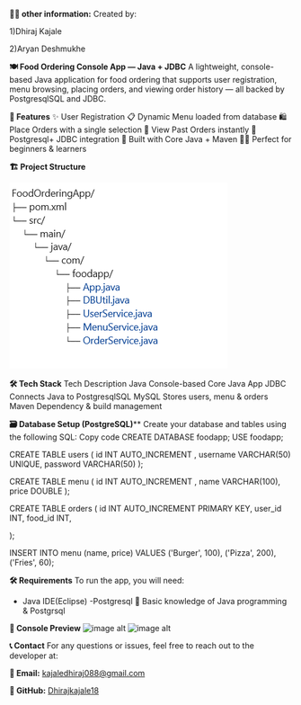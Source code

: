 **👨‍💻 other information:**
Created by:

1)Dhiraj Kajale

2)Aryan Deshmukhe








**🍽️ Food Ordering Console App — Java + JDBC**
A lightweight, console-based Java application for food ordering that supports user registration,  menu browsing, placing orders, and viewing order history — all backed by PostgresqlSQL and JDBC.





**🚀 Features**
✨ User Registration 
📋 Dynamic Menu loaded from database
🛍️ Place Orders with a single selection
🧾 View Past Orders instantly
🔗 Postgresql+ JDBC integration
🔧 Built with Core Java + Maven
🧑‍🎓 Perfect for beginners & learners





**🏗️ Project Structure**

![image alt](https://github.com/Dhirajkajale18/FoodApp/blob/main/structure.png)





**🛠️ Tech Stack**
Tech	Description
Java	Console-based Core Java App
JDBC	Connects Java to PostgresqlSQL
MySQL	Stores users, menu & orders
Maven	Dependency & build management




**🗃️ Database Setup (PostgreSQL)****
Create your database and tables using the following SQL:
Copy code
CREATE DATABASE foodapp;
USE foodapp;

CREATE TABLE users (
    id INT AUTO_INCREMENT ,
    username VARCHAR(50) UNIQUE,
    password VARCHAR(50)
);

CREATE TABLE menu (
    id INT AUTO_INCREMENT ,
    name VARCHAR(100),
    price DOUBLE
);

CREATE TABLE orders (
    id INT AUTO_INCREMENT PRIMARY KEY,
    user_id INT,
    food_id INT,
   
);

INSERT INTO menu (name, price) VALUES
('Burger', 100), ('Pizza', 200), ('Fries', 60);





**🛠️ Requirements**
To run the app, you will need:

 - Java IDE(Eclipse)
 -Postgresql
🧠 Basic knowledge of Java programming & Postgrsql






**📸 Console Preview**
![image alt](https://github.com/user-attachments/assets/e6e51014-e050-4ffd-abc1-9416c3a25f54 )
![image alt](https://github.com/user-attachments/assets/4f23782a-4452-4f41-b9aa-d2532a042a11)





**📞 Contact**
For any questions or issues, feel free to reach out to the developer at:

**📧 Email:** kajaledhiraj088@gmail.com

**🐙 GitHub:** [Dhirajkajale18](https://github.com/Dhirajkajale18)






